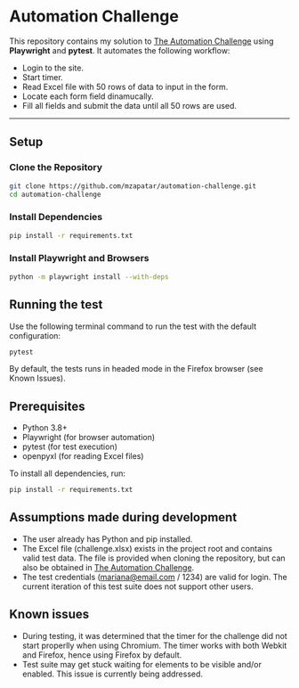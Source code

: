 # Automation Challenge

This repository contains my solution to [The Automation Challenge](https://www.theautomationchallenge.com/) using **Playwright** and **pytest**. It automates the following workflow:

- Login to the site.
- Start timer.
- Read Excel file with 50 rows of data to input in the form.
- Locate each form field dinamucally.
- Fill all fields and submit the data until all 50 rows are used.

---

## Setup

### **Clone the Repository**
```bash
git clone https://github.com/mzapatar/automation-challenge.git
cd automation-challenge
```

### **Install Dependencies**
```bash
pip install -r requirements.txt
```

### **Install Playwright and Browsers**
```bash
python -m playwright install --with-deps
```

## Running the test
Use the following terminal command to run the test with the default configuration:
```bash
pytest
```
By default, the tests runs in headed mode in the Firefox browser (see Known Issues).

## Prerequisites

- Python 3.8+
- Playwright (for browser automation)
- pytest (for test execution)
- openpyxl (for reading Excel files)

To install all dependencies, run:
```bash
pip install -r requirements.txt
```

## Assumptions made during development

- The user already has Python and pip installed.
- The Excel file (challenge.xlsx) exists in the project root and contains valid test data. The file is provided when cloning the repository, but can also be obtained in [The Automation Challenge](https://www.theautomationchallenge.com/).
- The test credentials (mariana@email.com / 1234) are valid for login. The current iteration of this test suite does not support other users.

## Known issues

- During testing, it was determined that the timer for the challenge did not start properlly when using Chromium. The timer works with both Webkit and Firefox, hence using Firefox by default.
- Test suite may get stuck waiting for elements to be visible and/or enabled. This issue is currently being addressed.